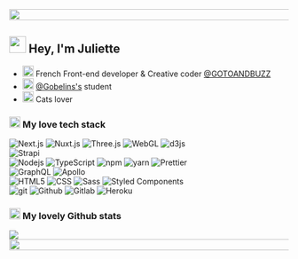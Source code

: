 <img src="https://i.imgur.com/dBaSKWF.gif" height="20" width="1000">
<h2><img src="https://emojis.slackmojis.com/emojis/images/1643514596/5999/meow_party.gif?1643514596" width="30"/> Hey, I'm Juliette</h2>
<ul>
<li><img src="https://emojis.slackmojis.com/emojis/images/1643508877/48815/meow_fr.png?1643508877" width="20"/> French Front-end developer & Creative coder <a href="https://gotoandbuzz.com/" target="_blank">@GOTOANDBUZZ</a></li>
<li><img src="https://emojis.slackmojis.com/emojis/images/1643514598/6021/meow_knife.png?1643514598" width="20"/> <a href="https://www.gobelins.fr/" target="_blank">@Gobelins's</a> student</li>
<li><img src="https://emojis.slackmojis.com/emojis/images/1643514958/9845/meow_heart.png?1643514958" width="20"/> Cats lover</li>
</ul>
<h3><img src="https://emojis.slackmojis.com/emojis/images/1643515023/10521/meow_code.gif?1643515023" width="20"/> My love tech stack</h3>
<p>
    <img alt="Next.js" src="https://img.shields.io/badge/-Next.js-cfa0e9?style=flat-square&logo=nextdotjs&logoColor=white" />
    <img alt="Nuxt.js" src="https://img.shields.io/badge/-Nuxt.js-cfa0e9?style=flat-square&logo=nuxtdotjs&logoColor=white" />
    <img alt="Three.js" src="https://img.shields.io/badge/-Three.js-cfa0e9?style=flat-square&logo=threedotjs&logoColor=white" />
    <img alt="WebGL" src="https://img.shields.io/badge/-WebGL.js-cfa0e9?style=flat-square&logo=webgl&logoColor=white" />
    <img alt="d3js" src="https://img.shields.io/badge/-D3.js-cfa0e9?style=flat-square&logo=d3.js&logoColor=white" />
    <br/>
    <img alt="Strapi" src="https://img.shields.io/badge/-Strapi-cfa0e9?style=flat-square&logo=strapi&logoColor=white" />
    <br />
    <img alt="Nodejs" src="https://img.shields.io/badge/-Nodejs-cfa0e9?style=flat-square&logo=Node.js&logoColor=white" />
    <img alt="TypeScript" src="https://img.shields.io/badge/-TypeScript-cfa0e9?style=flat-square&logo=typescript&logoColor=white" />
    <img alt="npm" src="https://img.shields.io/badge/-NPM-cfa0e9?style=flat-square&logo=npm&logoColor=white" />
    <img alt="yarn" src="https://img.shields.io/badge/-YARN-cfa0e9?style=flat-square&logo=yarn&logoColor=white" />
    <img alt="Prettier" src="https://img.shields.io/badge/-Prettier-cfa0e9?style=flat-square&logo=prettier&logoColor=white" />
    <br/>
    <img alt="GraphQL" src="https://img.shields.io/badge/-GraphQL-cfa0e9?style=flat-square&logo=graphql&logoColor=white" />
    <img alt="Apollo" src="https://img.shields.io/badge/-Apollo-cfa0e9?style=flat-square&logo=apollo-graphql&logoColor=white" />
    <br/>
    <img alt="HTML5" src="https://img.shields.io/badge/-HTML5-cfa0e9?style=flat-square&logo=html5&logoColor=white" />
    <img alt="CSS" src="https://img.shields.io/badge/-CSS-cfa0e9?style=flat-square&logo=css&logoColor=white" />
    <img alt="Sass" src="https://img.shields.io/badge/-Sass-cfa0e9?style=flat-square&logo=sass&logoColor=white" />
    <img alt="Styled Components" src="https://img.shields.io/badge/-Styled_Components-cfa0e9?style=flat-square&logo=styled-components&logoColor=white" />
    <br/>
    <img alt="git" src="https://img.shields.io/badge/-Git-cfa0e9?style=flat-square&logo=git&logoColor=white" />
    <img alt="Github" src="https://img.shields.io/badge/-Github-cfa0e9?style=flat-square&logo=github&logoColor=white" />
    <img alt="Gitlab" src="https://img.shields.io/badge/-Gitlab-cfa0e9?style=flat-square&logo=gitlab&logoColor=white" />
    <img alt="Heroku" src="https://img.shields.io/badge/-Heroku-cfa0e9?style=flat-square&logo=heroku&logoColor=white" />
</p>

<h3><img src="https://emojis.slackmojis.com/emojis/images/1643515259/12806/meow_attention.png?1643515259" width="20"/> My lovely Github stats</h3>
<img src="https://github-readme-stats.vercel.app/api?username=juliettesageaubriot&show_icons=true&theme=material-palenight">
<!-- <img src="https://github-readme-streak-stats.herokuapp.com?user=juliettesageaubriot&theme=material-palenight&date_format=M%20j%5B%2C%20Y%5D"> -->

<img src="https://i.imgur.com/dBaSKWF.gif" height="20" width="1000">

<!--
examples readme : https://github.com/abhisheknaiidu/awesome-github-profile-readme
for emojies : https://slackmojis.com/
-->

